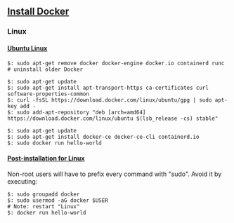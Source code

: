 ## [Install Docker](https://docs.docker.com/install/)

### Linux

#### [Ubuntu Linux](https://docs.docker.com/install/linux/docker-ce/ubuntu/)

```
$: sudo apt-get remove docker docker-engine docker.io containerd runc  # uninstall older Docker
```

```
$: sudo apt-get update
$: sudo apt-get install apt-transport-https ca-certificates curl software-properties-common
$: curl -fsSL https://download.docker.com/linux/ubuntu/gpg | sudo apt-key add -
$: sudo add-apt-repository "deb [arch=amd64] https://download.docker.com/linux/ubuntu $(lsb_release -cs) stable"
```

```
$: sudo apt-get update
$: sudo apt-get install docker-ce docker-ce-cli containerd.io
$: sudo docker run hello-world
```

#### [Post-installation for Linux](https://docs.docker.com/install/linux/linux-postinstall/)

Non-root users will have to prefix every command with "sudo". Avoid it by executing:
```
$: sudo groupadd docker
$: sudo usermod -aG docker $USER
# Note: restart "Linux"
$: docker run hello-world
```
